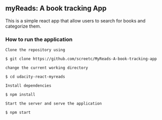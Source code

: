 ﻿## myReads: A book tracking App

This is a simple react app that allow users to search for books and categorize them.


### How to run the application

```
Clone the repository using 

$ git clone https://github.com/screetc/MyReads-A-book-tracking-app

change the current working directory

$ cd udacity-react-myreads

Install dependencies

$ npm install

Start the server and serve the application

$ npm start